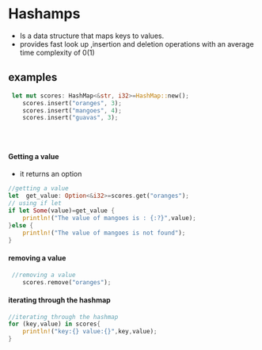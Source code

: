 # Hashamps
- Is a data structure that maps keys to values.
- provides fast look up ,insertion and deletion operations with an average time complexity of 0(1)
## examples

```rust
 let mut scores: HashMap<&str, i32>=HashMap::new();
    scores.insert("oranges", 3);
    scores.insert("mangoes", 4);
    scores.insert("guavas", 3);





```
#### Getting a value
- it returns an option
```rust
//getting a value
let  get_value: Option<&i32>=scores.get("oranges");
// using if let
if let Some(value)=get_value {
    println!("The value of mangoes is : {:?}",value);
}else {
    println!("The value of mangoes is not found");
}

```
#### removing a value
```rust
 //removing a value 
    scores.remove("oranges");
```
#### iterating through the hashmap
```rust
//iterating through the hashmap
for (key,value) in scores{
    println!("key:{} value:{}",key,value);
}
```



